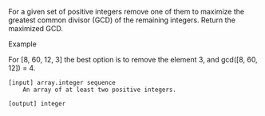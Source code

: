 

For a given set of positive integers remove one of them to maximize the greatest common divisor (GCD) of the remaining integers. Return the maximized GCD.

Example

For [8, 60, 12, 3] the best option is to remove the element 3, and gcd([8, 60, 12]) = 4.

    [input] array.integer sequence
        An array of at least two positive integers.

    [output] integer
